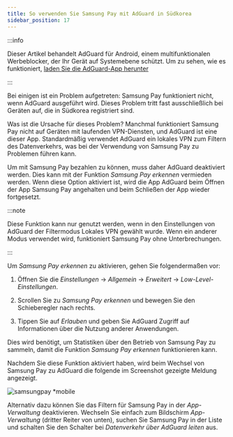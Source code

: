 ```yaml
---
title: So verwenden Sie Samsung Pay mit AdGuard in Südkorea
sidebar_position: 17
---
```


:::info

Dieser Artikel behandelt AdGuard für Android, einem multifunktionalen Werbeblocker, der Ihr Gerät auf Systemebene schützt. Um zu sehen, wie es funktioniert, [laden Sie die AdGuard-App herunter](https://agrd.io/download-kb-adblock)

:::

Bei einigen ist ein Problem aufgetreten: Samsung Pay funktioniert nicht, wenn AdGuard ausgeführt wird. Dieses Problem tritt fast ausschließlich bei Geräten auf, die in Südkorea registriert sind.

Was ist die Ursache für dieses Problem? Manchmal funktioniert Samsung Pay nicht auf Geräten mit laufenden VPN-Diensten, und AdGuard ist eine dieser App. Standardmäßig verwendet AdGuard ein lokales VPN zum Filtern des Datenverkehrs, was bei der Verwendung von Samsung Pay zu Problemen führen kann.

Um mit Samsung Pay bezahlen zu können, muss daher AdGuard deaktiviert werden. Dies kann mit der Funktion *Samsung Pay erkennen* vermieden werden. Wenn diese Option aktiviert ist, wird die App AdGuard beim Öffnen der App Samsung Pay angehalten und beim Schließen der App wieder fortgesetzt.

:::note

Diese Funktion kann nur genutzt werden, wenn in den Einstellungen von AdGuard der Filtermodus Lokales VPN gewählt wurde. Wenn ein anderer Modus verwendet wird, funktioniert Samsung Pay ohne Unterbrechungen.

:::

Um *Samsung Pay erkennen* zu aktivieren, gehen Sie folgendermaßen vor:

1. Öffnen Sie die *Einstellungen* → *Allgemein* → *Erweitert* → *Low-Level-Einstellungen*.

1. Scrollen Sie zu *Samsung Pay erkennen* und bewegen Sie den Schieberegler nach rechts.

1. Tippen Sie auf *Erlauben* und geben Sie AdGuard Zugriff auf Informationen über die Nutzung anderer Anwendungen.

Dies wird benötigt, um Statistiken über den Betrieb von Samsung Pay zu sammeln, damit die Funktion *Samsung Pay erkennen* funktionieren kann.

Nachdem Sie diese Funktion aktiviert haben, wird beim Wechsel von Samsung Pay zu AdGuard die folgende im Screenshot gezeigte Meldung angezeigt.

![samsungpay *mobile](https://cdn.adtidy.org/content/kb/ad_blocker/android/solving_problems/samsungpay-with-adguard-in-south-korea/samsung_pay.png)

Alternativ dazu können Sie das Filtern für Samsung Pay in der *App-Verwaltung* deaktivieren. Wechseln Sie einfach zum Bildschirm *App-Verwaltung* (dritter Reiter von unten), suchen Sie Samsung Pay in der Liste und schalten Sie den Schalter bei *Datenverkehr über AdGuard leiten* aus.
